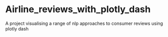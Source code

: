 # Airline_reviews_with_plotly_dash
A project visualising a range of nlp approaches to consumer reviews using plotly dash 
